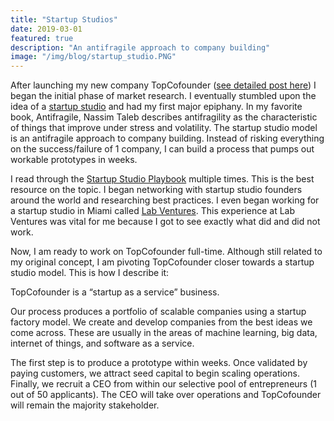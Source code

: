 ```yaml
---
title: "Startup Studios"
date: 2019-03-01
featured: true
description: "An antifragile approach to company building"
image: "/img/blog/startup_studio.PNG"
---
```


After launching my new company TopCofounder (<a href="/blogs/topcofounder/">see detailed post here</a>) I began the initial phase of market research. I eventually stumbled upon the idea of a <a href="https://en.wikipedia.org/wiki/Startup_studio">startup studio</a> and had my first major epiphany. In my favorite book, Antifragile, Nassim Taleb describes antifragility as the characteristic of things that improve under stress and volatility. The startup studio model is an antifragile approach to company building. Instead of risking everything on the success/failure of 1 company, I can build a process that pumps out workable prototypes in weeks.

I read through the <a href="https://www.amazon.com/Startup-Studio-Playbook-entrepreneurs-framework-ebook/dp/B07NVNYM4C">Startup Studio Playbook</a> multiple times. This is the best resource on the topic. I began networking with startup studio founders around the world and researching best practices. I even began working for a startup studio in Miami called <a href="https://labventures.co/">Lab Ventures</a>. This experience at Lab Ventures was vital for me because I got to see exactly what did and did not work.

Now, I am ready to work on TopCofounder full-time. Although still related to my original concept, I am pivoting TopCofounder closer towards a startup studio model. This is how I describe it:

TopCofounder is a “startup as a service” business.

Our process produces a portfolio of scalable companies using a startup factory model. We create and develop companies from the best ideas we come across. These are usually in the areas of machine learning, big data, internet of things, and software as a service.

The first step is to produce a prototype within weeks. Once validated by paying customers, we attract seed capital to begin scaling operations. Finally, we recruit a CEO from within our selective pool of entrepreneurs (1 out of 50 applicants). The CEO will take over operations and TopCofounder will remain the majority stakeholder.